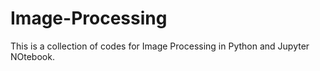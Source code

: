 # Image-Processing
This is a collection of codes for Image Processing in Python and Jupyter NOtebook.
